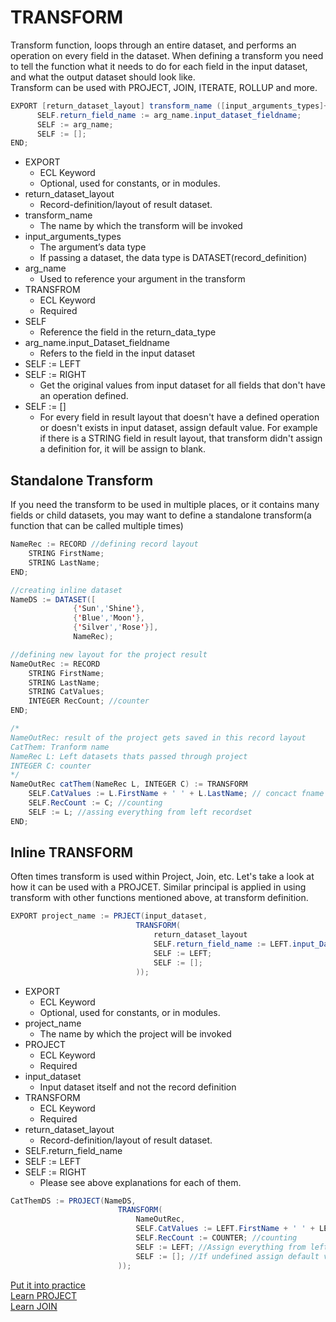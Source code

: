 # TRANSFORM

Transform function, loops through an entire dataset, and performs an operation on every field in the dataset.
When defining a transform you need to tell the function what it needs to do for each field in the input dataset, and what the output dataset should look like.\
Transform can be used with PROJECT, JOIN, ITERATE, ROLLUP and more.

```java
EXPORT [return_dataset_layout] transform_name ([input_arguments_types]+ arg_name ) := TRANSFROM
      SELF.return_field_name := arg_name.input_dataset_fieldname;
      SELF := arg_name;
      SELF := [];
END;
```

- EXPORT
  - ECL Keyword
  - Optional, used for constants, or in modules.
- return_dataset_layout
  - Record-definition/layout of result dataset.
- transform_name
  - The name by which the transform will be invoked
- input_arguments_types
  - The argument’s data type
  - If passing a dataset, the data type is DATASET(record_definition)
- arg_name
  - Used to reference your argument in the transform
- TRANSFROM
  - ECL Keyword
  - Required
- SELF
  - Reference the field in the return_data_type
- arg_name.input_Dataset_fieldname
  - Refers to the field in the input dataset
- SELF := LEFT
- SELF := RIGHT
  - Get the original values from input dataset for all fields that don't have an operation defined.
- SELF := []
  - For every field in result layout that doesn't have a defined operation or doesn't exists in input dataset, assign default value. For example if there is a STRING field in result layout, that transform didn't assign a definition for, it will be assign to blank.

## Standalone Transform

If you need the transform to be used in multiple places, or it contains many fields or child datasets, you may want to define a standalone transform(a function that can be called multiple times)

```java
NameRec := RECORD //defining record layout
	STRING FirstName;
	STRING LastName;
END;

//creating inline dataset
NameDS := DATASET([
              {'Sun','Shine'},
              {'Blue','Moon'},
              {'Silver','Rose'}],
              NameRec);

//defining new layout for the project result
NameOutRec := RECORD
	STRING FirstName;
	STRING LastName;
	STRING CatValues;
 	INTEGER RecCount; //counter
END;

/*
NameOutRec: result of the project gets saved in this record layout
CatThem: Tranform name
NameRec L: Left datasets thats passed through project
INTEGER C: counter
*/
NameOutRec catThem(NameRec L, INTEGER C) := TRANSFORM
	SELF.CatValues := L.FirstName + ' ' + L.LastName; // concact fname and last name
  	SELF.RecCount := C; //counting
	SELF := L; //assing everything from left recordset
END;

```

## Inline TRANSFORM

Often times transform is used within Project, Join, etc. Let's take a look at how it can be used with a PROJCET. Similar principal is applied in using transform with other functions mentioned above, at transform definition.

```java
EXPORT project_name := PRJECT(input_dataset,
                            TRANSFORM(
                                return_dataset_layout
                                SELF.return_field_name := LEFT.input_Dataset_fieldname;
                                SELF := LEFT;
                                SELF := [];
                            ));

```

- EXPORT
  - ECL Keyword
  - Optional, used for constants, or in modules.
- project_name
  - The name by which the project will be invoked
- PROJECT
  - ECL Keyword
  - Required
- input_dataset
  - Input dataset itself and not the record definition
- TRANSFORM
  - ECL Keyword
  - Required
- return_dataset_layout
  - Record-definition/layout of result dataset.
- SELF.return_field_name
- SELF := LEFT
- SELF := RIGHT
  - Please see above explanations for each of them.

```java
CatThemDS := PROJECT(NameDS,
                        TRANSFORM(
                            NameOutRec,
                            SELF.CatValues := LEFT.FirstName + ' ' + LEFT.LastName; // concact fname and last name
  	                        SELF.RecCount := COUNTER; //counting
	                        SELF := LEFT; //Assign everything from left recordset
                            SELF := []; //If undefined assign default value
                        ));


```

[Put it into practice](https://ide.hpccsystems.com/#)\
[Learn PROJECT](./project.md)\
[Learn JOIN](./join.md)
